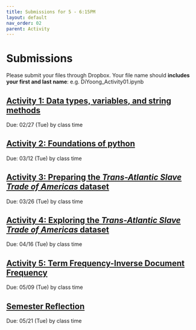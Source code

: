 ```yaml
---
title: Submissions for 5 - 6:15PM
layout: default
nav_order: 02
parent: Activity
---
```


# Submissions
Please submit your files through Dropbox. Your file name should **includes your first and last name**: e.g.  DiYoong_Activity01.ipynb

## [Activity 1: Data types, variables, and string methods](https://www.dropbox.com/request/LhGAgpC0wz3TnaNI2pqL)
Due: 02/27 (Tue) by class time

## [Activity 2: Foundations of python](https://www.dropbox.com/request/lGCFA6ZA9htDBVPQmLtJ) 
Due: 03/12 (Tue) by class time

## [Activity 3: Preparing the _Trans-Atlantic Slave Trade of Americas_ dataset](https://www.dropbox.com/request/rSC9yIbRK23CPOpwtyL4)
Due: 03/26 (Tue) by class time

## [Activity 4: Exploring the _Trans-Atlantic Slave Trade of Americas_ dataset](https://www.dropbox.com/request/BKSr7PLYbLDCoJDBXiwi)
Due: 04/16 (Tue) by class time

## [Activity 5: Term Frequency-Inverse Document Frequency](https://www.dropbox.com/request/fOPx8k3oeIZRq4IHlgfX)
Due: 05/09 (Tue) by class time

## [Semester Reflection](https://www.dropbox.com/request/jnGOmYbE9hNFvrX7MNDs)
Due: 05/21 (Tue) by class time